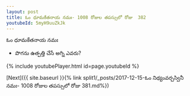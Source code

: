 ```yaml
---
layout: post
title: ఓం ధూమకేతనాయ నమః- 1008 రోజుల తపస్సులో రోజు  382
youtubeId: 5myH9uuZkJk
---
```

 
 
 ఓం ధూమకేతనాయ నమః  
 
 -  పొగను ఉత్పత్తి చేసే అగ్ని ఎవరు? 
 
  
 
  
 
 
 
 
 
 


{% include youtubePlayer.html id=page.youtubeId %}
 
[Next]({{ site.baseurl }}{% link  split1/_posts/2017-12-15-ఓం నిథ్యంవర్చస్వినీ నమః- 1008 రోజుల తపస్సులో రోజు  381.md%})
 
